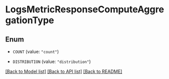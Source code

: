 # LogsMetricResponseComputeAggregationType

## Enum

- `COUNT` (value: `"count"`)

- `DISTRIBUTION` (value: `"distribution"`)

[[Back to Model list]](../README.md#documentation-for-models) [[Back to API list]](../README.md#documentation-for-api-endpoints) [[Back to README]](../README.md)
